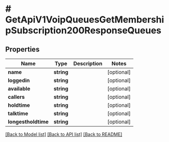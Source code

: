 # # GetApiV1VoipQueuesGetMembershipSubscription200ResponseQueues

## Properties

Name | Type | Description | Notes
------------ | ------------- | ------------- | -------------
**name** | **string** |  | [optional]
**loggedin** | **string** |  | [optional]
**available** | **string** |  | [optional]
**callers** | **string** |  | [optional]
**holdtime** | **string** |  | [optional]
**talktime** | **string** |  | [optional]
**longestholdtime** | **string** |  | [optional]

[[Back to Model list]](../../README.md#models) [[Back to API list]](../../README.md#endpoints) [[Back to README]](../../README.md)
